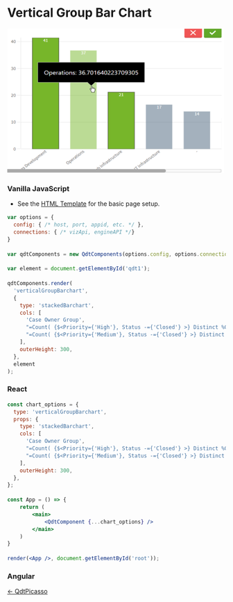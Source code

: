 # Vertical Group Bar Chart

![Vertical Group Bar Chart](../assets/picassoVerticalBarchart.png)

### Vanilla JavaScript

- See the [HTML Template](https://github.com/qlik-demo-team/qdt-components/blob/master/docs/usage/Html.md) for the
basic page setup. 

```js
var options = {
  config: { /* host, port, appid, etc. */ },
  connections: { /* vizApi, engineAPI */}
}

var qdtComponents = new QdtComponents(options.config, options.connections);

var element = document.getElementById('qdt1');

qdtComponents.render(
  'verticalGroupBarchart',
  {
    type: 'stackedBarchart',
    cols: [
      'Case Owner Group',
      "=Count( {$<Priority={'High'}, Status -={'Closed'} >} Distinct %CaseId )",
      "=Count( {$<Priority={'Medium'}, Status -={'Closed'} >} Distinct %CaseId)",
    ],
    outerHeight: 300,
  }, 
  element
);
```

### React

```jsx
const chart_options = {
  type: 'verticalGroupBarchart',
  props: {
    type: 'stackedBarchart',
    cols: [
      'Case Owner Group',
      "=Count( {$<Priority={'High'}, Status -={'Closed'} >} Distinct %CaseId )",
      "=Count( {$<Priority={'Medium'}, Status -={'Closed'} >} Distinct %CaseId)",
    ],
    outerHeight: 300,
  },
};

const App = () => {
    return (
        <main>
            <QdtComponent {...chart_options} />
        </main>
    )
}

render(<App />, document.getElementById('root'));
```

### Angular



[← QdtPicasso](../)